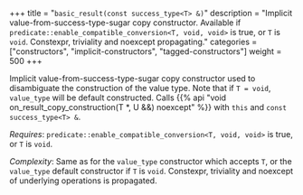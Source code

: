 +++
title = "`basic_result(const success_type<T> &)`"
description = "Implicit value-from-success-type-sugar copy constructor. Available if `predicate::enable_compatible_conversion<T, void, void>` is true, or `T` is `void`. Constexpr, triviality and noexcept propagating."
categories = ["constructors", "implicit-constructors", "tagged-constructors"]
weight = 500
+++

Implicit value-from-success-type-sugar copy constructor used to disambiguate the construction of the value type.
Note that if `T = void`, `value_type` will be default constructed.  Calls {{% api "void on_result_copy_construction(T *, U &&) noexcept" %}} with `this` and `const success_type<T> &`.

*Requires*: `predicate::enable_compatible_conversion<T, void, void>` is true, or `T` is `void`.

*Complexity*: Same as for the `value_type` constructor which accepts `T`, or the `value_type` default constructor if `T` is `void`. Constexpr, triviality and noexcept of underlying operations is propagated.